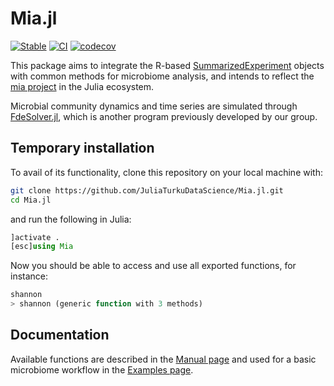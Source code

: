 # Mia.jl

[![Stable](https://img.shields.io/badge/docs-stable-blue.svg)](https://juliaturkudatascience.github.io/Mia.jl/stable/readme/)
[![CI](https://github.com/JuliaTurkuDataScience/Mia.jl/actions/workflows/CI.yml/badge.svg?branch=main)](https://github.com/JuliaTurkuDataScience/Mia.jl/actions/workflows/CI.yml)
[![codecov](https://codecov.io/gh/JuliaTurkuDataScience/Mia.jl/branch/main/graph/badge.svg?token=VHEH1ZQLPA)](https://codecov.io/gh/JuliaTurkuDataScience/Mia.jl)

This package aims to integrate the R-based [SummarizedExperiment](https://github.com/LTLA/SummarizedExperiments.jl) objects with common methods for microbiome analysis, and intends to reflect the [mia project](https://github.com/microbiome/mia/) in the Julia ecosystem.

Microbial community dynamics and time series are simulated through [FdeSolver.jl](https://github.com/JuliaTurkuDataScience/FdeSolver.jl), which is another program previously developed by our group.

## Temporary installation

To avail of its functionality, clone this repository on your local machine with:

```bash
git clone https://github.com/JuliaTurkuDataScience/Mia.jl.git
cd Mia.jl
```

and run the following in Julia:

```julia
]activate .
[esc]using Mia
```

Now you should be able to access and use all exported functions, for instance:

```julia
shannon
> shannon (generic function with 3 methods)
```

## Documentation

Available functions are described in the [Manual page](https://juliaturkudatascience.github.io/Mia.jl/stable/) and used for a basic microbiome workflow in the [Examples page](https://juliaturkudatascience.github.io/Mia.jl/stable/examples/).

